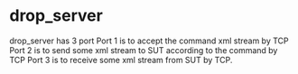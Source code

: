 drop_server
===========
drop_server has 3 port 
Port 1 is to accept the command xml stream by TCP
Port 2 is to send some xml stream to SUT according to the command by TCP
Port 3 is to receive some xml stream from SUT by TCP.
